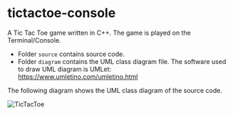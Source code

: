 # tictactoe-console

A Tic Tac Toe game written in C++. The game is played on the Terminal/Console.

* Folder `source` contains source code.
* Folder `diagram` contains the UML class diagram file. The software used to draw UML diagram is UMLet: https://www.umletino.com/umletino.html

The following diagram shows the UML class diagram of the source code.

![TicTacToe](https://github.com/user-attachments/assets/dd3336ab-b465-4506-a17c-caf45478369d)

